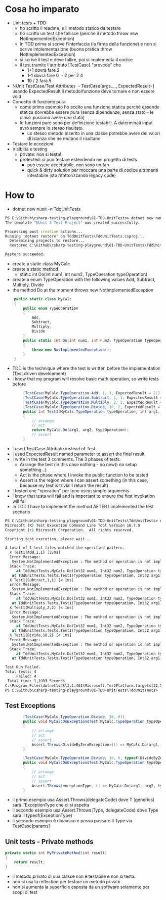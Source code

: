 # Cosa ho imparato
 
 - Unit tests + TDD:
   - ho scritto il readme, e il metodo statico da testare
   - ho scritto un test che fallisce (perchè il metodo throw new NotImpementedException)
   - in TDD prima si scrive l'interfaccia (la firma della funzione) e non si scrive implementazione (buona pratica throw NotImplementedException)
   - si scrive il test e deve fallire, poi si implementa il codice
   - il test tramite l'attributo [TestCase] "prevede" che
     - 1+1 dovrà fare 2
     - 1-1 dovrà fare 0
​     - 2 per 2 4
     - 10 / 2 farà 5
 - NUnit TestCase/Test Attributes
​   - TestCase(args...., ExpectedResult=) usando ExpectedResult il metodo/funzione deve tornare e non essere void
 - Concetto di funzione pura
   - come primo esempio ho scelto una funzione statica perchè essendo statica dovrebbe essere pura (senza dipendenze, senza stato - le classi possono avere uno stato)
   - le funzioni pure sono per definizione testabili. A daterminati input avrò sempre lo stesso risultato.
     - Lo stesso metodo inserito in una classe potrebbe avere dei valori di istanza che ne mutano il risultano
 - Testare le eccezioni
 - Visiblità e testing
   - private: non si testa!
   - protected: si può testare estendendo nel progetto di tests
     - può essere accettabile. non sono un fan
     - quick & dirty solution per moccare una parte di codice altrimenti intestabile (sto rifattorizzando legacy code)

# How to

- dotnet new nunit -n TddUnitTests
```cmd
PS C:\Github\csharp-testing-playground\01-TDD-UnitTests> dotnet new nunit -n TddUnitTests
The template "NUnit 3 Test Project" was created successfully.

Processing post-creation actions...
Running 'dotnet restore' on TddUnitTests\TddUnitTests.csproj...
  Determining projects to restore...
  Restored C:\Github\csharp-testing-playground\01-TDD-UnitTests\TddUnitTests\TddUnitTests.csproj (in 2,03 sec).

Restore succeeded.
```

 - create a static class MyCalc
 - create a static method
   - static int Do(int num1, int num2, TypeOperation typeOperation)
 - create a enum TypeOperation with the following values Add, Subtract, Multiply, Divide
 - the method Do at the moment throws new NotImplementedException

```csharp
    public static class MyCalc
    {
        public enum TypeOperation
        {
            Add,
            Subtract,
            Multiply,
            Divide
        }
        public static int Do(int num1, int num2, TypeOperation typeOperation)
        {
            throw new NotImplementedException();
        }
    }
```

 - TDD is the technique where the test is written before the implementation (Test driven development)
 - I know that my program will resolve basic math operation, so write tests before


```csharp
        [TestCase(MyCalc.TypeOperation.Add, 1, 1, ExpectedResult = 2)]
        [TestCase(MyCalc.TypeOperation.Subtract, 1, 1, ExpectedResult = 0)]
        [TestCase(MyCalc.TypeOperation.Multiply, 2, 2, ExpectedResult = 4)]
        [TestCase(MyCalc.TypeOperation.Divide, 10, 2, ExpectedResult = 5)]
        public int Test1(MyCalc.TypeOperation typeOperation, int arg1, int arg2)
        {
            // arrange
            // act
            return MyCalc.Do(arg1, arg2, typeOperation);
            // assert
        }
```
 - I used TestCase Attribute instead of Test
 - I used ExpectedResult named parameter to assert the final result
 - I write in the test 3 comments. The 3 phases of tests.
   - Arrange the test (in this case nothing - no new() no setup something...)
   - Act is the phase where I invoke the public function to be tested
   - Assert is the region where I can assert something (in this case, because my test is trivial I return the result)
 - I tested one "operation" per type using simple arguments
 - I know that tests will fail and is important to ensure the first invokation will fail
 - In TDD I have to implement the method AFTER I implemented the test scenario

```cmd
PS C:\Github\csharp-testing-playground\01-TDD-UnitTests\TddUnitTests> dotnet test                                       Test run for C:\Github\csharp-testing-playground\01-TDD-UnitTests\TddUnitTests\bin\Debug\netcoreapp3.1\TddUnitTests.dll(.NETCoreApp,Version=v3.1)
Microsoft (R) Test Execution Command Line Tool Version 16.7.0
Copyright (c) Microsoft Corporation.  All rights reserved.

Starting test execution, please wait...

A total of 1 test files matched the specified pattern.
  X Test1(Add,1,1) [32ms]
  Error Message:
   System.NotImplementedException : The method or operation is not implemented.
  Stack Trace:
     at TddUnitTests.MyCalc.Do(Int32 num1, Int32 num2, TypeOperation typeOperation) in C:\Github\csharp-testing-playground\01-TDD-UnitTests\TddUnitTests\UnitTest1.cs:line 33
   at TddUnitTests.Tests.Test1(TypeOperation typeOperation, Int32 arg1, Int32 arg2) in C:\Github\csharp-testing-playground\01-TDD-UnitTests\TddUnitTests\UnitTest1.cs:line 17
  X Test1(Subtract,1,1) [< 1ms]
  Error Message:
   System.NotImplementedException : The method or operation is not implemented.
  Stack Trace:
     at TddUnitTests.MyCalc.Do(Int32 num1, Int32 num2, TypeOperation typeOperation) in C:\Github\csharp-testing-playground\01-TDD-UnitTests\TddUnitTests\UnitTest1.cs:line 33
   at TddUnitTests.Tests.Test1(TypeOperation typeOperation, Int32 arg1, Int32 arg2) in C:\Github\csharp-testing-playground\01-TDD-UnitTests\TddUnitTests\UnitTest1.cs:line 17
  X Test1(Multiply,2,2) [< 1ms]
  Error Message:
   System.NotImplementedException : The method or operation is not implemented.
  Stack Trace:
     at TddUnitTests.MyCalc.Do(Int32 num1, Int32 num2, TypeOperation typeOperation) in C:\Github\csharp-testing-playground\01-TDD-UnitTests\TddUnitTests\UnitTest1.cs:line 33
   at TddUnitTests.Tests.Test1(TypeOperation typeOperation, Int32 arg1, Int32 arg2) in C:\Github\csharp-testing-playground\01-TDD-UnitTests\TddUnitTests\UnitTest1.cs:line 17
  X Test1(Divide,10,2) [< 1ms]
  Error Message:
   System.NotImplementedException : The method or operation is not implemented.
  Stack Trace:
     at TddUnitTests.MyCalc.Do(Int32 num1, Int32 num2, TypeOperation typeOperation) in C:\Github\csharp-testing-playground\01-TDD-UnitTests\TddUnitTests\UnitTest1.cs:line 33
   at TddUnitTests.Tests.Test1(TypeOperation typeOperation, Int32 arg1, Int32 arg2) in C:\Github\csharp-testing-playground\01-TDD-UnitTests\TddUnitTests\UnitTest1.cs:line 17

Test Run Failed.
Total tests: 4
     Failed: 4
 Total time: 1,1993 Seconds
C:\Program Files\dotnet\sdk\3.1.401\Microsoft.TestPlatform.targets(32,5): error MSB4181: The "Microsoft.TestPlatform.Build.Tasks.VSTestTask" task returned false but did not log an error. [C:\Github\csharp-testing-playground\01-TDD-UnitTests\TddUnitTests\TddUnitTests.csproj]
PS C:\Github\csharp-testing-playground\01-TDD-UnitTests\TddUnitTests>
```

## Test Exceptions

```csharp
        [TestCase(MyCalc.TypeOperation.Divide, 10, 0)]
        public void MyCalcDoExceptionsTest(MyCalc.TypeOperation typeOperation, int arg1, int arg2)
        {
            // arrange
            // act
            // assert
            Assert.Throws<DivideByZeroException>(() => MyCalc.Do(arg1, arg2, typeOperation));
        }

        [TestCase(MyCalc.TypeOperation.Divide, 10, 0, typeof(DivideByZeroException))]
        public void MyCalcDoExceptionsTest(MyCalc.TypeOperation typeOperation, int arg1, int arg2, Type exceptionType)
        {
            // arrange
            // act
            // assert
            Assert.Throws(exceptionType, () => MyCalc.Do(arg1, arg2, typeOperation));
        }
```

 - il primo esempio usa Assert.Throws<T>(delegateCode) dove T (generics) sarà l'ExceptionType che ci si aspetta
 - il secondo esempio usa Assert.Throws(Type, delegateCode) dove Type sarà il typeof(ExceptionType)
 - il secondo esempio è dinamico e posso passare il Type via TestCase[params]


## Unit tests - Private methods

```csharp 
private static int MyPrivateMethod(int result)
{
    return result;
}
```

 - il metodo privato di una classe non è testabile e non si testa.
 - non si usa la reflection per testare un metodo privato
 - non si aumenta la superficie esposta da un software solamente per scopi di test